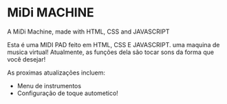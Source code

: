 # MiDi MACHINE
A MiDi Machine, made with HTML, CSS and JAVASCRIPT

<p>Esta é uma MIDI PAD feito em HTML, CSS E JAVASCRIPT. uma maquina de musica virtual! Atualmente, as funções dela são tocar sons da forma que você desejar!</p>

As proximas atualizações incluem:
<ul>
<li>Menu de instrumentos</li>
<li>Configuração de toque autometico!</li>
</ul>
